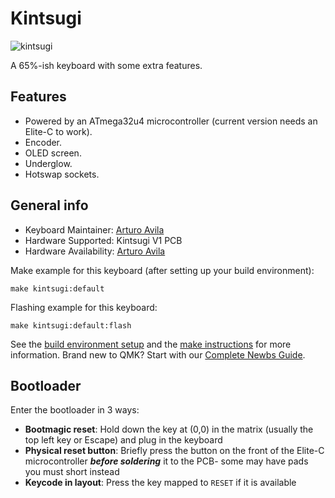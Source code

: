# Kintsugi

![kintsugi](https://i.imgur.com/HPdmzdCl.jpeg)

A 65%-ish keyboard with some extra features.

## Features

* Powered by an ATmega32u4 microcontroller (current version needs an Elite-C to work).
* Encoder.
* OLED screen.
* Underglow.
* Hotswap sockets.

## General info

* Keyboard Maintainer: [Arturo Avila](https://github.com/ADPenrose)
* Hardware Supported: Kintsugi V1 PCB
* Hardware Availability: [Arturo Avila](https://github.com/ADPenrose)

Make example for this keyboard (after setting up your build environment):

    make kintsugi:default

Flashing example for this keyboard:

    make kintsugi:default:flash

See the [build environment setup](https://docs.qmk.fm/#/getting_started_build_tools) and the [make instructions](https://docs.qmk.fm/#/getting_started_make_guide) for more information. Brand new to QMK? Start with our [Complete Newbs Guide](https://docs.qmk.fm/#/newbs).

## Bootloader

Enter the bootloader in 3 ways:

* **Bootmagic reset**: Hold down the key at (0,0) in the matrix (usually the top left key or Escape) and plug in the keyboard
* **Physical reset button**: Briefly press the button on the front of the Elite-C microcontroller _**before soldering**_ it to the PCB- some may have pads you must short instead
* **Keycode in layout**: Press the key mapped to `RESET` if it is available
